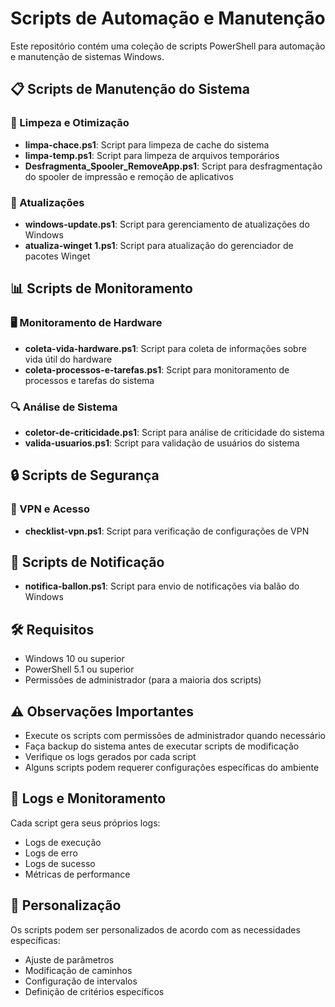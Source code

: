 # Scripts de Automação e Manutenção

Este repositório contém uma coleção de scripts PowerShell para automação e manutenção de sistemas Windows.

## 📋 Scripts de Manutenção do Sistema

### 🧹 Limpeza e Otimização
- **limpa-chace.ps1**: Script para limpeza de cache do sistema
- **limpa-temp.ps1**: Script para limpeza de arquivos temporários
- **Desfragmenta_Spooler_RemoveApp.ps1**: Script para desfragmentação do spooler de impressão e remoção de aplicativos

### 🔄 Atualizações
- **windows-update.ps1**: Script para gerenciamento de atualizações do Windows
- **atualiza-winget 1.ps1**: Script para atualização do gerenciador de pacotes Winget

## 📊 Scripts de Monitoramento

### 🖥️ Monitoramento de Hardware
- **coleta-vida-hardware.ps1**: Script para coleta de informações sobre vida útil do hardware
- **coleta-processos-e-tarefas.ps1**: Script para monitoramento de processos e tarefas do sistema

### 🔍 Análise de Sistema
- **coletor-de-criticidade.ps1**: Script para análise de criticidade do sistema
- **valida-usuarios.ps1**: Script para validação de usuários do sistema

## 🔒 Scripts de Segurança

### 🔐 VPN e Acesso
- **checklist-vpn.ps1**: Script para verificação de configurações de VPN

## 📢 Scripts de Notificação
- **notifica-ballon.ps1**: Script para envio de notificações via balão do Windows

## 🛠️ Requisitos

- Windows 10 ou superior
- PowerShell 5.1 ou superior
- Permissões de administrador (para a maioria dos scripts)

## ⚠️ Observações Importantes

- Execute os scripts com permissões de administrador quando necessário
- Faça backup do sistema antes de executar scripts de modificação
- Verifique os logs gerados por cada script
- Alguns scripts podem requerer configurações específicas do ambiente

## 📝 Logs e Monitoramento

Cada script gera seus próprios logs:
- Logs de execução
- Logs de erro
- Logs de sucesso
- Métricas de performance

## 🔧 Personalização

Os scripts podem ser personalizados de acordo com as necessidades específicas:
- Ajuste de parâmetros
- Modificação de caminhos
- Configuração de intervalos
- Definição de critérios específicos 
